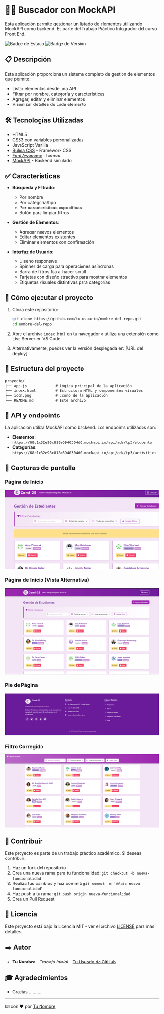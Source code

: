 # 🦸‍♀️ Buscador con MockAPI

Esta aplicación permite gestionar un listado de elementos utilizando MockAPI como backend. Es parte del Trabajo Práctico Integrador del curso Front End.

![Badge de Estado](https://img.shields.io/badge/estado-en%20desarrollo-yellow)
![Badge de Versión](https://img.shields.io/badge/versión-1.0.0-blue)

## 📋 Descripción

Esta aplicación proporciona un sistema completo de gestión de elementos que permite:
- Listar elementos desde una API
- Filtrar por nombre, categoría y características
- Agregar, editar y eliminar elementos
- Visualizar detalles de cada elemento

## 🛠️ Tecnologías Utilizadas

- HTML5
- CSS3 con variables personalizadas
- JavaScript Vanilla
- [Bulma CSS](https://bulma.io/) - Framework CSS
- [Font Awesome](https://fontawesome.com/) - Iconos
- [MockAPI](https://mockapi.io/) - Backend simulado

## ✅ Características

- **Búsqueda y Filtrado**:
  - Por nombre
  - Por categoría/tipo
  - Por características específicas
  - Botón para limpiar filtros
  
- **Gestión de Elementos**:
  - Agregar nuevos elementos
  - Editar elementos existentes
  - Eliminar elementos con confirmación
  
- **Interfaz de Usuario**:
  - Diseño responsive
  - Spinner de carga para operaciones asíncronas
  - Barra de filtros fija al hacer scroll
  - Tarjetas con diseño atractivo para mostrar elementos
  - Etiquetas visuales distintivas para categorías

## 🚀 Cómo ejecutar el proyecto

1. Clona este repositorio:
   ```bash
   git clone https://github.com/tu-usuario/nombre-del-repo.git
   cd nombre-del-repo
   ```

2. Abre el archivo `index.html` en tu navegador o utiliza una extensión como Live Server en VS Code.

3. Alternativamente, puedes ver la versión desplegada en: [URL del deploy]

## 📁 Estructura del proyecto

```
proyecto/
├── app.js             # Lógica principal de la aplicación
├── index.html         # Estructura HTML y componentes visuales
├── icon.png           # Ícono de la aplicación
└── README.md          # Este archivo
```

## 🔗 API y endpoints

La aplicación utiliza MockAPI como backend. Los endpoints utilizados son:

- **Elementos**: `https://68c1c82e98c818a6940304d0.mockapi.io/api/ada/tp3/students`
- **Categorías**: `https://68c1c82e98c818a6940304d0.mockapi.io/api/ada/tp3/activities`

## 📸 Capturas de pantalla

### Página de Inicio
![Página de Inicio](home.png)

### Página de Inicio (Vista Alternativa)
![Página de Inicio Alternativa](home_01.png)

### Pie de Página
![Pie de Página](footer.png)

### Filtro Corregido
![Filtro Corregido](filter_fixed.png)

## 🤝 Contribuir

Este proyecto es parte de un trabajo práctico académico. Si deseas contribuir:

1. Haz un fork del repositorio
2. Crea una nueva rama para tu funcionalidad: `git checkout -b nueva-funcionalidad`
3. Realiza tus cambios y haz commit: `git commit -m 'Añade nueva funcionalidad'`
4. Haz push a tu rama: `git push origin nueva-funcionalidad`
5. Crea un Pull Request

## 📄 Licencia

Este proyecto está bajo la Licencia MIT - ver el archivo [LICENSE](LICENSE) para más detalles.

## ✒️ Autor

- **Tu Nombre** - *Trabajo Inicial* - [Tu Usuario de GitHub](https://github.com/tu-usuario)

## 🎓 Agradecimientos

- Gracias ..........

---
⌨️ con ❤️ por [Tu Nombre](https://github.com/tu-usuario)
